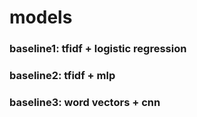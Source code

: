 # models

### baseline1: tfidf + logistic regression

### baseline2: tfidf + mlp

### baseline3: word vectors + cnn
